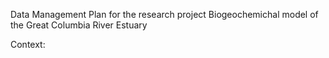 Data Management Plan for the research project Biogeochemichal model of the Great Columbia River Estuary

Context:
